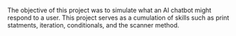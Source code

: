 The objective of this project was to simulate what an AI chatbot might respond to a user.  This project serves as a cumulation of skills such as print statments, iteration, conditionals, and the scanner method.  
